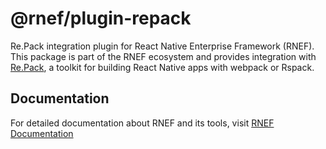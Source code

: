 # @rnef/plugin-repack

Re.Pack integration plugin for React Native Enterprise Framework (RNEF). This package is part of the RNEF ecosystem and provides integration with [Re.Pack](https://re-pack.dev), a toolkit for building React Native apps with webpack or Rspack.

## Documentation

For detailed documentation about RNEF and its tools, visit [RNEF Documentation](https://rnef.vercel.app)
